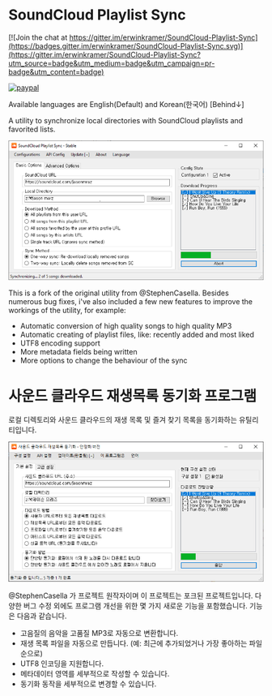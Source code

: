 # SoundCloud Playlist Sync
[![Join the chat at https://gitter.im/erwinkramer/SoundCloud-Playlist-Sync](https://badges.gitter.im/erwinkramer/SoundCloud-Playlist-Sync.svg)](https://gitter.im/erwinkramer/SoundCloud-Playlist-Sync?utm_source=badge&utm_medium=badge&utm_campaign=pr-badge&utm_content=badge)

[![paypal](https://www.paypalobjects.com/en_US/i/btn/btn_donateCC_LG.gif)](https://www.paypal.com/cgi-bin/webscr?cmd=_donations&business=9M5KFV88LSJ7A&currency_code=EUR&source=url)

Available languages are English(Default) and Korean(한국어) [Behind↓]

A utility to synchronize local directories with SoundCloud playlists and favorited lists.

![alt text](https://raw.githubusercontent.com/HongSic/SoundCloud-Playlist-Sync/fix/Program%20GUI.PNG)



This is a fork of the original utility from @StephenCasella. Besides numerous bug fixes, i've also included a few new features to improve the workings of the utility, for example:

- Automatic conversion of high quality songs to high quality MP3
- Automatic creating of playlist files, like: recently added and most liked
- UTF8 encoding support
- More metadata fields being written
- More options to change the behaviour of the sync


# 사운드 클라우드 재생목록 동기화 프로그램

로컬 디렉토리와 사운드 클라우드의 재생 목록 및 즐겨 찾기 목록을 동기화하는 유틸리티입니다.

![alt text](https://raw.githubusercontent.com/HongSic/SoundCloud-Playlist-Sync/fix/Program%20GUI%20(Korean).PNG)

@StephenCasella 가 프로젝트 원작자이며 이 프로젝트는 포크된 프로젝트입니다. 다양한 버그 수정 외에도 프로그램 개선을 위한 몇 가지 새로운 기능을 포함했습니다. 기능은 다음과 같습니다.

- 고음질의 음악을 고품질 MP3로 자동으로 변환합니다.
- 재생 목록 파일을 자동으로 만듭니다. (예: 최근에 추가되었거나 가장 좋아하는 파일순으로)
- UTF8 인코딩을 지원합니다.
- 메타데이터 영역를 세부적으로 작성할 수 있습니다.
- 동기화 동작을 세부적으로 변경할 수 있습니다.
